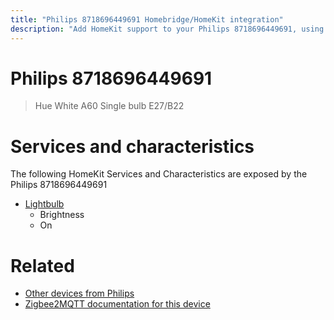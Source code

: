 ```yaml
---
title: "Philips 8718696449691 Homebridge/HomeKit integration"
description: "Add HomeKit support to your Philips 8718696449691, using Homebridge, Zigbee2MQTT and homebridge-z2m."
---
```

<!---
This file has been GENERATED using src/docgen/docgen.ts
DO NOT EDIT THIS FILE MANUALLY!
-->
# Philips 8718696449691
> Hue White A60 Single bulb E27/B22


# Services and characteristics
The following HomeKit Services and Characteristics are exposed by
the Philips 8718696449691

* [Lightbulb](../../light.md)
  * Brightness
  * On


# Related
* [Other devices from Philips](../index.md#philips)
* [Zigbee2MQTT documentation for this device](https://www.zigbee2mqtt.io/devices/8718696449691.html)